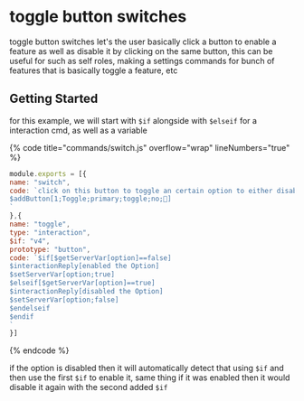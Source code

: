 # toggle button switches

toggle button switches let's the user basically click a button to enable a feature as well as disable it by clicking on the same button, this can be useful for such as self roles, making a settings commands for bunch of features that is basically toggle a feature, etc



## Getting Started

for this example, we will start with `$if`  alongside with `$elseif` for a interaction cmd, as well as a variable

{% code title="commands/switch.js" overflow="wrap" lineNumbers="true" %}
```javascript
module.exports = [{
name: "switch",
code: `click on this button to toggle an certain option to either disable it or re-enable it
$addButton[1;Toggle;primary;toggle;no;🔄]
`
},{
name: "toggle",
type: "interaction",
$if: "v4",
prototype: "button",
code: `$if[$getServerVar[option]==false]
$interactionReply[enabled the Option]
$setServerVar[option;true]
$elseif[$getServerVar[option]==true]
$interactionReply[disabled the Option]
$setServerVar[option;false]
$endelseif
$endif
`
}]
```
{% endcode %}

if the option is disabled then it will automatically detect that using `$if` and then use the first `$if` to enable it, same thing if it was enabled then it would disable it again with the second added `$if`
